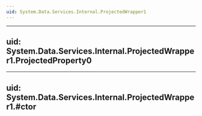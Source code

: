 ```yaml
---
uid: System.Data.Services.Internal.ProjectedWrapper1
---
```


---
uid: System.Data.Services.Internal.ProjectedWrapper1.ProjectedProperty0
---

---
uid: System.Data.Services.Internal.ProjectedWrapper1.#ctor
---
